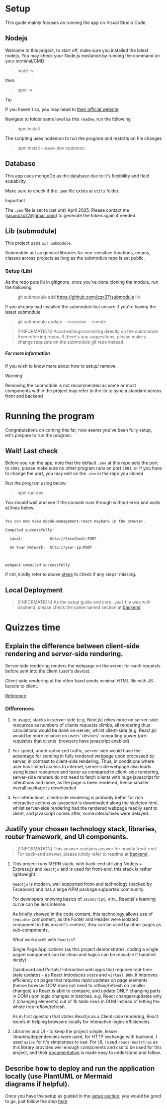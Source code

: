 # Setup

This guide mainly focuses on running the app on Visual Studio Code.

## Nodejs

Welcome to this project, to start off, make sure you installed the latest nodejs.
You may check your Node.js existance by running the command on your terminal/CMD

> node -v

then

> npm -v

> [!TIP]
> If you haven't so, you may head to [their official website](https://nodejs.org/en/download/)

Navigate to folder same level as this `readme`, run the following

> npm install

The scripting uses nodemon to run the program and restarts on file changes

> npm install --save-dev nodemon

## Database

This app uses mongoDb as the database due to it's flexibility and field scalability.

Make sure to check if the `.pem` file exists at `utils` folder.

> [!IMPORTANT]
> The `.pem` file is set to last until April 2025. Please contact me (jasonczx27@gmail.com) to generate the token again if needed.

## Lib (submodule)

This project uses `GIT Submodule`.

Submodule act as general libraries for non-sensitive functions, enums, classes across projects as long as the submodule repo is set public.

### Setup (Lib)

As the repo puts lib in gitignore, once you've done cloning the module,
run the following

> git submodule add https://github.com/jczx27/submodule lib

If you already had installed the submodule but unsure if you're having the latest submodule

> git submodule update --recursive --remote

> [!INFORMATION]
> Avoid editing/commiting directly on the submodule from referring repos, if there's any suggestions, please make a change requests on the submodule git repo instead

##### For more information

If you wish to know more about how to setup/ remove, [<visit the source repo>](https://github.com/jczx27/submodule)

> [!WARNING]
> Removing the submodule is not recommended as some or most components within the project may refer to the lib to sync a standard across front and backend

# Running the program

Congratulations on coming this far, now seems you've been fully setup, let's prepare to run the program.

## Wait! Last check

Before you run the app, note that the default `.env` at this repo sets the port to `3001`, please make sure no other program runs on port `3001`, or if you have to change the port, you may edit on the `.env` in the repo you cloned.

Run the program using below:

> npm run dev

You should wait and see if the console runs through without error and waits at lines below.

<code>
You can now view ebook-management-react-maybank in the browser.<br/>
Compiled successfully!<br/>
  Local:            http://localhost:PORT<br/>
  On Your Network:  http://your-ip:PORT<br/>

webpack compiled successfully<br/></code>

If not, kindly refer to above [steps](#setup) to check if any steps' missing.

## Local Deployment

> [!INFORMATION]
> As the setup guide and core `.yaml` file was with backend, please check the same named section at [backend](https://github.com/jczx27/ebook-management-nodejs-maybank)

# Quizzes time

## Explain the difference between client-side rendering and server-side rendering.

Server side rendering renders the webpage on the server for each requests before sent into the client (user's device).

Client-side rendering at the other hand sends minimal HTML file with JS bundle to client.

[Reference](https://www.geeksforgeeks.org/server-side-rendering-vs-client-side-rendering-vs-server-side-generation/)

### Differences

1.  In usage, stacks in server-side (e.g. Next.js) relies more on server-side resources as numbers of clients requests climbs, all rendering thus calculations would be done on-server, whilst client-side (e.g. React.js) would be more reliance on users' devices' computing power (pre-requisites that clients' browsers have javascript enabled)

2.  For speed, under optimized traffic, server-side would have the advantage for sending in fully rendered webpage upon processed by server, in contrast to client-side rendering. Thus, in conditions where user has limited access to internet, server-side webpage also loads using lesser resources and faster as compared to client-side rendering, server-side renders do not need to fetch clients with huge javascript for interations and more, as the page is been rendered, hence smaller overall package is downloaded

3.  For interactions, client-side rendering is probably better for rich interactive actions as javascript is downloaded along the skeleton html, whilst server-side rendering had the rendered webpage readily sent to client, and javascript comes after, some interactives were delayed.

## Justify your chosen technology stack, libraries, router framework, and UI components.

> [!INFORMATION]
> This answer contains answer for mostly front-end. For back-end answer, please kindly refer to readme at [backend](https://github.com/jczx27/ebook-management-nodejs-maybank).

1.  This project runs MERN stack, with back-end utilizing Nodejs + Express.js and `Reactjs` and is used for front-end, this stack is rather lightweight.

    `Reactjs` is modern, well supported front-end technology (backed by Facebook) and has a large NPM package supported community.

    For developers knowing basics of `Javascript`, `HTML`, Reactjs's learning curve can be less intense.

    As briefly showed in the code content, this technology allows use of `reusable` component, as the Footer and Header were isolated component in this project's context, they can be used by other pages as sub-components.

    What works well with `Reactjs`?

    Single Page Applications (as this project demonstrates, coding a single paged component can be clean and logics can be reusable if handled nicely)

    Dashboard and Portals/ Interactive web apps that requires real-time state updates - as React introduces `state` and `virtual DOM`, it improves efficiency on pages that requires rapid updates on page elements (hence browser DOM does not need to reflow/refresh on smaller changes) as React is able to compare, and update ONLY changing parts in DOM upon logic changes in batches.
    e.g. React changes/updates only 2 (changing elements) out of 1k table rows in DOM instead of letting the whole tree reflow/refresh.

    As in first question that states Reactjs as a Client-side rendering, React excels in helping browsers locally for interactive logics efficiencies.

2.  Libraries and UI - to keep the project simple, lesser libraries/dependencies were used, for HTTP exchange with backend, I used `axios` for it's simpleness to use.
    For UI, I used `react-bootstrap` as this library provides well enough components and css to be used for this project, and their [documentation](https://react-bootstrap.netlify.app/docs/getting-started/introduction) is made easy to understand and follow.

## Describe how to deploy and run the application locally (use PlantUML or Mermaid diagrams if helpful).

Once you have the setup as guided in the [setup section](#setup), you would be good to go, just follow the step [here](#running-the-program)
